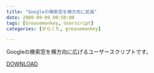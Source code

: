 ```yaml
---
title: "Googleの検索窓を横方向に拡張"
date: 2008-09-09 00:50:00
tags: [Greasemonkey, Userscript]
categories: [がらくた, greasemonkey]

---
```


Googleの検索窓を横方向に広げるユーザースクリプトです。
	  
[DOWNLOAD][1] 

 [1]: /junk/greasemonkey/google_expand_find_box.user.js
